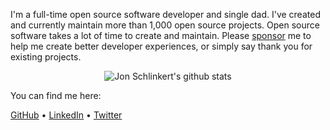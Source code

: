 I'm a full-time open source software developer and single dad. I've created and currently maintain more than 1,000 open source projects. Open source software takes a lot of time to create and maintain. Please [sponsor](https://github.com/sponsors/jonschlinkert) me to help me create better developer experiences, or simply say thank you for existing projects.

<p align="center">
  <img src="https://github-readme-stats.vercel.app/api?username=jonschlinkert&count_private=true" alt="Jon Schlinkert's github stats">
</p>

You can find me here:

[GitHub](https://github.com/jonschlinkert) • [LinkedIn](https://linkedin.com/in/jonshlinkert) • [Twitter](https://twitter.com/jonschlinkert)
